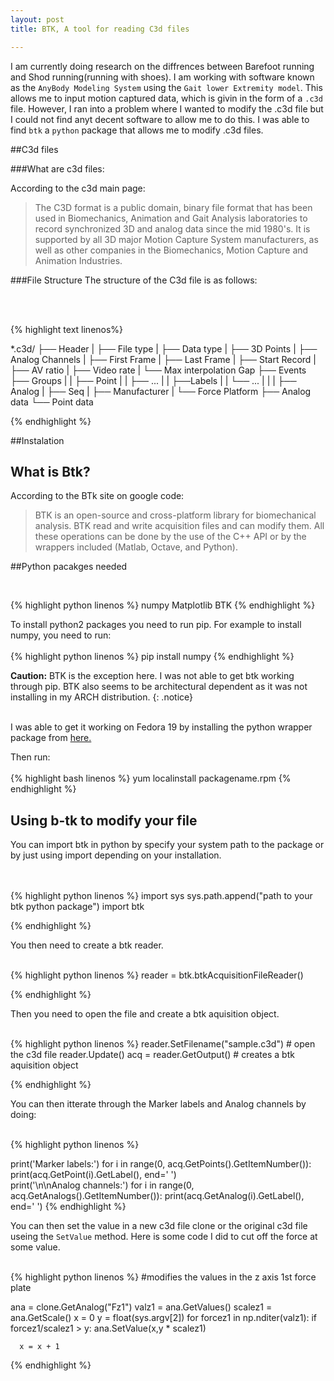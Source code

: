 ```yaml
---
layout: post
title: BTK, A tool for reading C3d files

---
```


I am currently doing research on the diffrences between Barefoot running and Shod running(running with shoes). I am working with software known as the `AnyBody Modeling System` using the `Gait lower Extremity model`. This allows me to input motion captured data, which is givin in the form of a `.c3d` file. However, I ran into a problem where I wanted to modify the .c3d file but I could not find anyt decent software to allow me to do this. I was able to find `btk` a `python` package that allows me to modify .c3d files.


##C3d files

###What are c3d files:

According to the c3d main page:
<blockquote>
The C3D format is a public domain, binary file format that has been used in Biomechanics, Animation and Gait Analysis laboratories to record synchronized 3D and analog data since the mid 1980's.  It is supported by all 3D major Motion Capture System manufacturers, as well as other companies in the Biomechanics, Motion Capture and Animation Industries.<a href="http://www.c3d.org/"><i class="fa fa-file"></i></a></blockquote>

###File Structure
The structure of the C3d file is as follows:

<br>
<br>

{% highlight text linenos%}

*.c3d/
	├── Header
	|    ├── File type
	|    ├── Data type
	|    ├── 3D Points
	|    ├── Analog Channels
	|    ├── First Frame
	|    ├── Last Frame
	|    ├── Start Record
	|    ├── AV ratio
	|    ├── Video rate
	|    └── Max interpolation Gap
	├── Events
	├── Groups
	|    |	├── Point
	|    |	├── ...
	|    |	├──Labels
	|    |	└── ...
	|    |
	|    ├── Analog
	|    ├── Seq
	|    ├── Manufacturer
	|    └── Force Platform
	├── Analog data
	└── Point data

{% endhighlight %}




##Instalation

## What is Btk?
According to the BTk site on google code:
<blockquote>
BTK is an open-source and cross-platform library for biomechanical analysis. BTK read and write acquisition files and can modify them. All these operations can be done by the use of the C++ API or by the wrappers included (Matlab, Octave, and Python).<a href="https://code.google.com/p/b-tk/"><i class="fa fa-cogs"></i></a>
</blockquote>



##Python pacakges needed

<br>

{% highlight python linenos %}
numpy
Matplotlib
BTK
{% endhighlight %}



To install python2 packages you need to run pip.
For example to install numpy, you need to run:
<br>
<br>
{% highlight python linenos %}
pip install numpy
{% endhighlight %}



<i class="fa fa-warning"></i> **Caution:** BTK is the exception here. I was not able to get btk working through pip. BTK also seems to be architectural dependent as it was not installing in my ARCH distribution. 
{: .notice}

<br>
I was able to get it working on Fedora 19 by installing the python wrapper package from <a href="https://code.google.com/p/b-tk/"> here. </a>


Then run:
<br>
<br>
{% highlight bash  linenos %}
yum localinstall packagename.rpm 
{% endhighlight %}



## Using b-tk to modify your file

You can import btk in python by specify your system path to the package or by
just using import depending on your installation.

<br>
<br>
{% highlight python  linenos %}
import sys
sys.path.append("path to your btk python package")
import btk

{% endhighlight %}





You then need to create a btk reader.
<br>
<br>

{% highlight python  linenos %}
reader = btk.btkAcquisitionFileReader()

{% endhighlight %}



Then you need to open the file and create a btk aquisition object.
<br>
<br>

{% highlight python  linenos %}
reader.SetFilename("sample.c3d") # open the c3d file
reader.Update()
acq = reader.GetOutput() # creates a btk aquisition object
 
{% endhighlight %}


You can then itterate through the Marker labels and Analog channels by doing:
<br>
<br>

{% highlight python  linenos %}

print('Marker labels:')
for i in range(0, acq.GetPoints().GetItemNumber()):
    print(acq.GetPoint(i).GetLabel(), end='  ')   
print('\n\nAnalog channels:')
for i in range(0, acq.GetAnalogs().GetItemNumber()):
    print(acq.GetAnalog(i).GetLabel(), end='  ') 
{% endhighlight %}



You can then set the value in a new c3d file clone or the original c3d file useing the
`SetValue` method.
Here is some code I did to cut off the force at some value.
<br>
<br>

{% highlight python  linenos %}
#modifies the values in the z axis 1st force plate

ana = clone.GetAnalog("Fz1")
valz1 = ana.GetValues()
scalez1 = ana.GetScale()
x = 0
y = float(sys.argv[2])
for forcez1 in np.nditer(valz1):
      if forcez1/scalez1 > y:
			ana.SetValue(x,y * scalez1)

      x = x + 1
{% endhighlight %}

<script src="//ajax.googleapis.com/ajax/libs/jquery/1.9.1/jquery.min.js"></script>

<script type="text/javascript">
$( document ).ready(function() {
     
       $("pre").addClass("terminal");
	   $("<span>",{
	       rel: '  C3d File',
		 
		  
		}).appendTo("pre:eq(0)");
		
			
				
		
		$("<span>",{
	       rel: '  Packages'
		}).appendTo("pre:eq(1)");

		 $("<span>",{
	       rel:'  Bash'
		}).appendTo("pre:eq(2)");

		  $("<span>",{
	       rel: '  Bash'
		}).appendTo("pre:eq(3)");  

		 $("<span>",{
	       rel: '  Python'
		}).appendTo("pre:eq(4)");  

		  $("<span>",{
	       rel: '  Python'
		}).appendTo("pre:eq(5)");   

		 $("<span>",{
	       rel: '  Python'
		}).appendTo("pre:eq(6)");  

		  $("<span>",{
	       rel: '  Python'
		}).appendTo("pre:eq(7)");

	   $("<span>",{
	       rel: '  Python'
		}).appendTo("pre:eq(8)");   
	   

 
});
</script>





